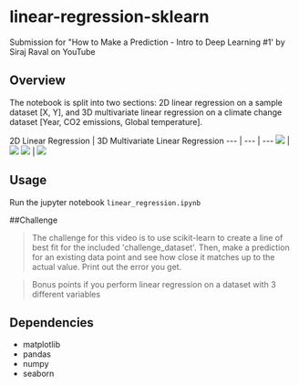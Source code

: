 # linear-regression-sklearn
Submission for "How to Make a Prediction - Intro to Deep Learning #1' by Siraj Raval on YouTube

## Overview
The notebook is split into two sections: 2D linear regression on a sample dataset [X, Y], and 3D multivariate linear regression on a climate change dataset [Year, CO2 emissions, Global temperature].

2D Linear Regression | 3D Multivariate Linear Regression 
--- | --- | ---
![](https://github.com/ludobouan/linear-regression-sklearn/blob/master/data/2D_data.png) | ![](https://github.com/ludobouan/linear-regression-sklearn/blob/master/data/3D_data.png) 
![](https://github.com/ludobouan/linear-regression-sklearn/blob/master/data/2D_regression.png) | ![](https://github.com/ludobouan/linear-regression-sklearn/blob/master/data/3D_regression.png) 


## Usage
Run the jupyter notebook `linear_regression.ipynb`

##Challenge
> The challenge for this video is to use scikit-learn to create a line of best fit for the included 'challenge_dataset'. Then, make a prediction for an existing data point and see how close it matches up to the actual value. Print out the error you get. 

> Bonus points if you perform linear regression on a dataset with 3 different variables

## Dependencies
* matplotlib
* pandas
* numpy
* seaborn
